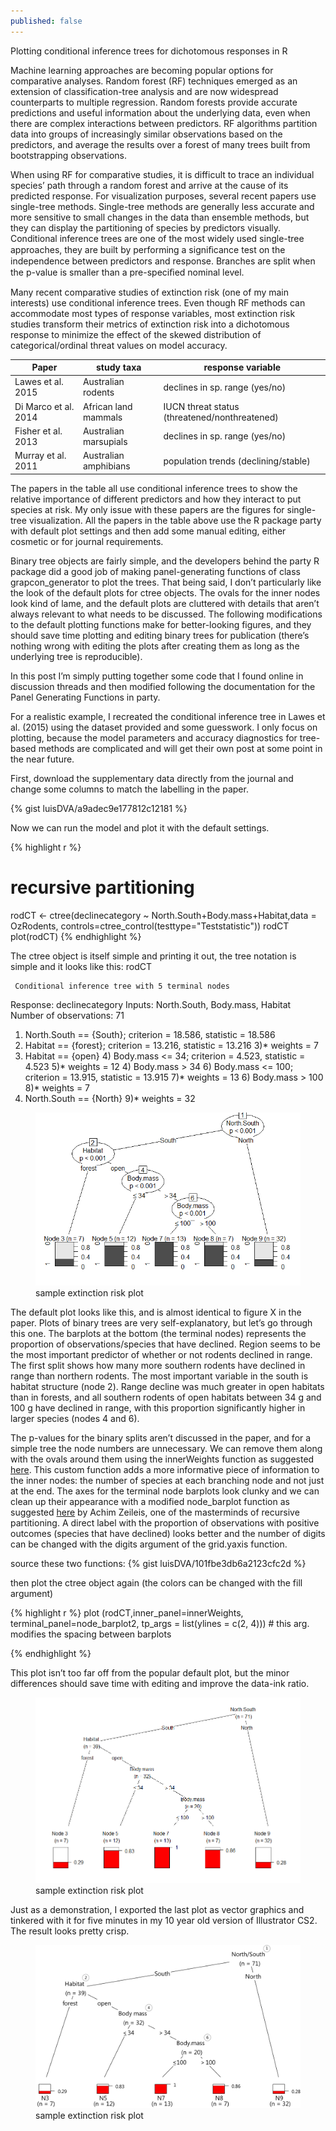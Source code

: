 ```yaml
---
published: false
---
```


Plotting conditional inference trees for dichotomous responses in R

Machine learning approaches are becoming popular options for comparative analyses. Random forest (RF) techniques emerged as an extension of classification-tree analysis and are now widespread counterparts to multiple regression. Random forests provide accurate predictions and useful information about the underlying data, even when there are complex interactions between predictors. RF algorithms partition data into groups of increasingly similar observations based on the predictors, and average the results over a forest of many trees built from bootstrapping observations. 

When using RF for comparative studies, it is difficult to trace an individual species’ path through a random forest and arrive at the cause of its predicted response. For visualization purposes, several recent papers use single-tree methods. Single-tree methods are generally less accurate and more sensitive to small changes in the data than ensemble methods, but they can display the partitioning of species by predictors visually. Conditional inference trees are one of the most widely used single-tree approaches, they are built by performing a signiﬁcance test on the independence between predictors and response. Branches are split when the p-value is smaller than a pre-speciﬁed nominal level. 

Many recent comparative studies of extinction risk (one of my main interests) use conditional inference trees. Even though RF methods can accommodate most types of response variables, most extinction risk studies transform their metrics of extinction risk into a dichotomous response to minimize the effect of the skewed distribution of categorical/ordinal threat values on model accuracy. 

|Paper | study taxa | response variable | 
|------|-------------|-------------------|
|Lawes et al. 2015 | Australian rodents | declines in sp. range (yes/no)|
|Di Marco et al. 2014 | African land mammals |IUCN threat status (threatened/nonthreatened)| 
|Fisher et al. 2013 | Australian marsupials | declines in sp. range (yes/no)|
|Murray et al. 2011 | Australian amphibians | population trends (declining/stable)|

The papers in the table all use conditional inference trees to show the relative importance of different predictors and how they interact to put species at risk. My only issue with these papers are the figures for single-tree visualization. All the papers in the table above use the R package party with default plot settings and then add some manual editing, either cosmetic or for journal requirements.  

Binary tree objects are fairly simple, and the developers behind the party R package did a good job of making panel-generating functions of class grapcon_generator to plot the trees. That being said, I don’t particularly like the look of the default plots for ctree objects. The ovals for the inner nodes look kind of lame, and the default plots are cluttered with details that aren’t always relevant to what needs to be discussed. 
The following modifications to the default plotting functions make for better-looking figures, and they should save time plotting and editing binary trees for publication (there’s nothing wrong with editing the plots after creating them as long as the underlying tree is reproducible). 

In this post I’m simply putting together some code that I found online in discussion threads and then modified following the documentation for the Panel Generating Functions in party. 

For a realistic example, I recreated the conditional inference tree in Lawes et al. (2015) using the dataset provided and some guesswork. I only focus on plotting, because the model parameters and accuracy diagnostics for tree-based methods are complicated and will get their own post at some point in the near future. 

First, download the supplementary data directly from the journal and change some columns to match the labelling in the paper. 

{% gist luisDVA/a9adec9e177812c12181 %}

Now we can run the model and plot it with the default settings.

{% highlight r %}

# recursive partitioning
rodCT <- ctree(declinecategory ~ North.South+Body.mass+Habitat,data = OzRodents,
               controls=ctree_control(testtype="Teststatistic"))
rodCT
plot(rodCT)
{% endhighlight %}

The ctree object is itself simple and printing it out, the tree notation is simple and it looks like this:
rodCT

	 Conditional inference tree with 5 terminal nodes

Response:  declinecategory 
Inputs:  North.South, Body.mass, Habitat 
Number of observations:  71 

1) North.South == {South}; criterion = 18.586, statistic = 18.586
  2) Habitat == {forest}; criterion = 13.216, statistic = 13.216
    3)*  weights = 7 
  2) Habitat == {open}
    4) Body.mass <= 34; criterion = 4.523, statistic = 4.523
      5)*  weights = 12 
    4) Body.mass > 34
      6) Body.mass <= 100; criterion = 13.915, statistic = 13.915
        7)*  weights = 13 
      6) Body.mass > 100
        8)*  weights = 7 
1) North.South == {North}
  9)*  weights = 32 


<figure>
    <a href="/images/plotRaw.png"><img src="/images/plotRaw.png"></a>
        <figcaption>sample extinction risk plot</figcaption>
</figure>

The default plot looks like this, and is almost identical to figure X in the paper. Plots of binary trees are very self-explanatory, but let’s go through this one. The barplots at the bottom (the terminal nodes) represents the proportion of observations/species that have declined. Region seems to be the most important predictor of whether or not rodents declined in range. The first split shows how many more southern rodents have declined in range than northern rodents. The most important variable in the south is habitat structure (node 2). Range decline was much greater in open habitats than in forests, and all southern rodents of open habitats between 34 g and 100 g have declined in range, with this proportion significantly higher in larger species (nodes 4 and 6).

The p-values for the binary splits aren’t discussed in the paper, and for a simple tree the node numbers are unnecessary. We can remove them along with the ovals around them using the innerWeights function as suggested [here](http://stackoverflow.com/questions/13772715/show-volume-in-each-node-using-ctree-plot-in-r). This custom function adds a more informative piece of information to the inner nodes: the number of species at each branching node and not just at the end. The axes for the terminal node barplots look clunky and we can clean up their appearance with a modified node_barplot function as suggested [here](http://r.789695.n4.nabble.com/ctree-td4649478.html) by Achim Zeileis, one of the masterminds of recursive partitioning.  A direct label with the proportion of observations with positive outcomes (species that have declined) looks better and the number of digits can be changed with the digits argument of the grid.yaxis function. 

source these two functions:
{% gist luisDVA/101fbe3db6a2123cfc2d %}

then plot the ctree object again (the colors can be changed with the fill argument)

{% highlight r %}
plot (rodCT,inner_panel=innerWeights,
      terminal_panel=node_barplot2,
      tp_args = list(ylines = c(2, 4))) # this arg. modifies the spacing between barplots
      
{% endhighlight %}

This plot isn’t too far off from the popular default plot, but the minor differences should save time with editing and improve the data-ink ratio. 

<figure>
    <a href="/images/newplot.png"><img src="/images/newplot.png"></a>
        <figcaption>sample extinction risk plot</figcaption>
</figure>

Just as a demonstration, I exported the last plot as vector graphics and tinkered with it for five minutes in my 10 year old version of Illustrator CS2. The result looks pretty crisp.
<figure>
    <a href="/images/lesslame32.jpg"><img src="/images/lesslame32.jpg "></a>
        <figcaption>sample extinction risk plot</figcaption>
</figure>

